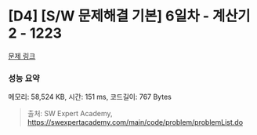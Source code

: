 # [D4] [S/W 문제해결 기본] 6일차 - 계산기2 - 1223 

[문제 링크](https://swexpertacademy.com/main/code/problem/problemDetail.do?contestProbId=AV14nnAaAFACFAYD) 

### 성능 요약

메모리: 58,524 KB, 시간: 151 ms, 코드길이: 767 Bytes



> 출처: SW Expert Academy, https://swexpertacademy.com/main/code/problem/problemList.do